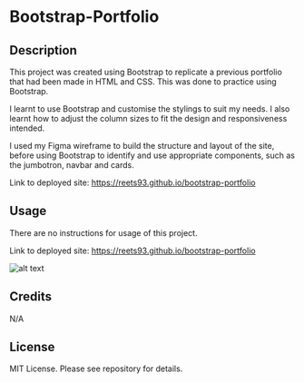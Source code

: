 # Bootstrap-Portfolio

## Description

This project was created using Bootstrap to replicate a previous portfolio that had been made in HTML and CSS. This was done to practice using Bootstrap. 

I learnt to use Bootstrap and customise the stylings to suit my needs. I also learnt how to adjust the column sizes to fit the design and responsiveness intended. 

I used my Figma wireframe to build the structure and layout of the site, before using Bootstrap to identify and use appropriate components, such as the jumbotron, navbar and cards. 


Link to deployed site:
https://reets93.github.io/bootstrap-portfolio

## Usage
There are no instructions for usage of this project. 

Link to deployed site:
https://reets93.github.io/bootstrap-portfolio


![alt text](./images/screenshot-v2.png)

## Credits
N/A

## License
MIT License. Please see repository for details. 